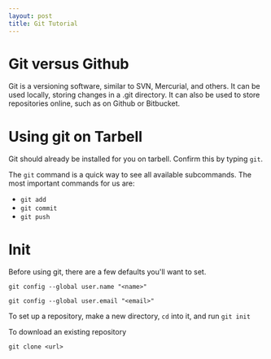 ```yaml
---
layout: post
title: Git Tutorial
---
```


# Git versus Github

Git is a versioning software, similar to SVN, Mercurial, and others. It can be used locally, storing changes in a .git directory. It can also be used to store repositories online, such as on Github or Bitbucket.

# Using git on Tarbell

Git should already be installed for you on tarbell. Confirm this by typing `git`.

The `git` command is a quick way to see all available subcommands. The most important commands for us are:

* `git add`
* `git commit`
* `git push`

# Init

Before using git, there are a few defaults you'll want to set.

`git config --global user.name "<name>"`

`git config --global user.email "<email>"`

To set up a repository, make a new directory, `cd` into it, and run `git init`

To download an existing repository

`git clone <url>`
